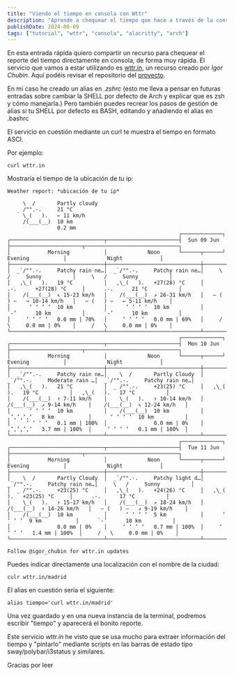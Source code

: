 ```yaml
---
title: "Viendo el tiempo en consola con Wttr"
description: "Aprende a chequear el tiempo que hace a través de la consola con esta herramienta."
publishDate: 2024-06-09
tags: ["tutorial", "wttr", "consola", "alacritty", "arch"]
---
```


En esta entrada rápida quiero compartir un recurso para chequear el reporte del tiempo directamente en consola, de forma muy rápida.
El servicio que vamos a estar utilizando es [wttr.in](wwttr.in), un recurso creado por _Igor Chubin_.
Aquí podéis revisar el repositorio del [proyecto](https://github.com/chubin/wttr.in).

En mi caso he creado un alias en _.zshrc_ (esto me lleva a pensar en futuras entradas sobre cambiar la SHELL por defecto de Arch y explicar que es zsh y cómo manejarla.)
Pero también puedes recrear los pasos de gestión de alias si tu SHELL por defecto es BASH, editando y añadiendo el alias en .bashrc

El servicio en cuestión mediante un curl te muestra el tiempo en formato ASCI.

Por ejemplo:

```
curl wttr.in

```

Mostraría el tiempo de la ubicación de tu ip:

```
Weather report: *ubicación de tu ip*

     \  /       Partly cloudy
   _ /"".-.     21 °C
     \_(   ).   ← 11 km/h
     /(___(__)  10 km
                0.2 mm
                                                       ┌─────────────┐
┌──────────────────────────────┬───────────────────────┤  Sun 09 Jun ├───────────────────────┬──────────────────────────────┐
│            Morning           │             Noon      └──────┬──────┘     Evening           │             Night            │
├──────────────────────────────┼──────────────────────────────┼──────────────────────────────┼──────────────────────────────┤
│  _`/"".-.     Patchy rain ne…│  _`/"".-.     Patchy rain ne…│     \   /     Sunny          │     \   /     Sunny          │
│   ,\_(   ).   19 °C          │   ,\_(   ).   +27(28) °C     │      .-.      +27(28) °C     │      .-.      21 °C          │
│    /(___(__)  ↖ 15-23 km/h   │    /(___(__)  ↗ 26-31 km/h   │   ― (   ) ―   → 10-14 km/h   │   ― (   ) ―   ← 5-11 km/h    │
│      ‘ ‘ ‘ ‘  10 km          │      ‘ ‘ ‘ ‘  10 km          │      `-’      10 km          │      `-’      10 km          │
│     ‘ ‘ ‘ ‘   0.0 mm | 70%   │     ‘ ‘ ‘ ‘   0.0 mm | 69%   │     /   \     0.0 mm | 0%    │     /   \     0.0 mm | 0%    │
└──────────────────────────────┴──────────────────────────────┴──────────────────────────────┴──────────────────────────────┘
                                                       ┌─────────────┐
┌──────────────────────────────┬───────────────────────┤  Mon 10 Jun ├───────────────────────┬──────────────────────────────┐
│            Morning           │             Noon      └──────┬──────┘     Evening           │             Night            │
├──────────────────────────────┼──────────────────────────────┼──────────────────────────────┼──────────────────────────────┤
│  _`/"".-.     Patchy rain ne…│    \  /       Partly Cloudy  │  _`/"".-.     Moderate rain …│  _`/"".-.     Patchy rain ne…│
│   ,\_(   ).   21 °C          │  _ /"".-.     +23(25) °C     │   ,\_(   ).   19 °C          │   ,\_(   ).   17 °C          │
│    /(___(__)  ↑ 7-11 km/h    │    \_(   ).   ↑ 10-14 km/h   │    /(___(__)  ↗ 9-14 km/h    │    /(___(__)  ↖ 12-24 km/h   │
│      ‘ ‘ ‘ ‘  10 km          │    /(___(__)  10 km          │    ‚‘‚‘‚‘‚‘   8 km           │      ‘ ‘ ‘ ‘  10 km          │
│     ‘ ‘ ‘ ‘   0.1 mm | 100%  │               0.0 mm | 0%    │    ‚’‚’‚’‚’   3.7 mm | 100%  │     ‘ ‘ ‘ ‘   0.1 mm | 100%  │
└──────────────────────────────┴──────────────────────────────┴──────────────────────────────┴──────────────────────────────┘
                                                       ┌─────────────┐
┌──────────────────────────────┬───────────────────────┤  Tue 11 Jun ├───────────────────────┬──────────────────────────────┐
│            Morning           │             Noon      └──────┬──────┘     Evening           │             Night            │
├──────────────────────────────┼──────────────────────────────┼──────────────────────────────┼──────────────────────────────┤
│    \  /       Partly Cloudy  │  _`/"".-.     Patchy light d…│  _`/"".-.     Patchy rain ne…│     \   /     Sunny          │
│  _ /"".-.     +23(25) °C     │   ,\_(   ).   +24(26) °C     │   ,\_(   ).   +23(25) °C     │      .-.      17 °C          │
│    \_(   ).   ↑ 15-17 km/h   │    /(___(__)  ↗ 18-24 km/h   │    /(___(__)  ↑ 14-26 km/h   │   ― (   ) ―   ↗ 9-19 km/h    │
│    /(___(__)  10 km          │      ‘ ‘ ‘ ‘  5 km           │      ‘ ‘ ‘ ‘  9 km           │      `-’      10 km          │
│               0.0 mm | 0%    │     ‘ ‘ ‘ ‘   0.7 mm | 100%  │     ‘ ‘ ‘ ‘   1.4 mm | 100%  │     /   \     0.0 mm | 0%    │
└──────────────────────────────┴──────────────────────────────┴──────────────────────────────┴──────────────────────────────┘

Follow @igor_chubin for wttr.in updates

```

Puedes indicar directamente una localización con el nombre de la ciudad:

```
culr wttr.in/madrid
```

El alias en cuestión sería el siguiente:

```
alias tiempo='curl wttr.in/madrid'
```

Una vez guardado y en una nueva instancia de la terminal, podremos escribir "tiempo" y aparecerá el bonito reporte.

Este servicio _wttr.in_ he visto que se usa mucho para extraer información del tiempo y "pintarlo" mediante scripts en las barras de estado tipo sway/polybar/i3status y similares.

Gracias por leer
